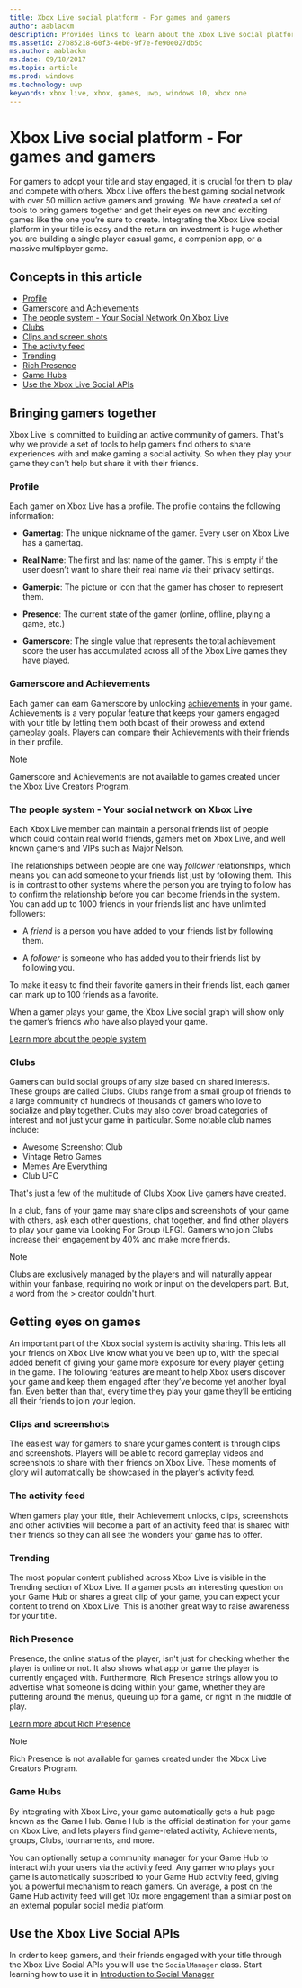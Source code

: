 ```yaml
---
title: Xbox Live social platform - For games and gamers
author: aablackm
description: Provides links to learn about the Xbox Live social platform service.
ms.assetid: 27b85218-60f3-4eb0-9f7e-fe90e027db5c
ms.author: aablackm
ms.date: 09/18/2017
ms.topic: article
ms.prod: windows
ms.technology: uwp
keywords: xbox live, xbox, games, uwp, windows 10, xbox one
---
```


# Xbox Live social platform - For games and gamers

For gamers to adopt your title and stay engaged, it is crucial for them to play and compete with others. Xbox Live offers the best gaming social network with over 50 million active gamers and growing. We have created a set of tools to bring gamers together and get their eyes on new and exciting games like the one you’re sure to create. Integrating the Xbox Live social platform in your title is easy and the return on investment is huge whether you are building a single player casual game, a companion app, or a massive multiplayer game.

## Concepts in this article
- [Profile](#profile)
- [Gamerscore and Achievements](#gamerscore-and-achievements)
- [The people system - Your Social Network On Xbox Live](#the-people-system---your-social-network-on-xbox-live)
- [Clubs](#clubs)
- [Clips and screen shots](#clips-and-screenshots)
- [The activity feed](#the-activity-feed)
- [Trending](#trending)
- [Rich Presence](#rich-presence)
- [Game Hubs](#game-hubs)
- [Use the Xbox Live Social APIs](#use-the-xbox-live-social-apis)

## Bringing gamers together
Xbox Live is committed to building an active community of gamers. That's why we provide a set of tools to help gamers find others to share experiences with and make gaming a social activity. So when they play your game they can't help but share it with their friends. 

### Profile
Each gamer on Xbox Live has a profile. The profile contains the
following information:

-   **Gamertag**: The unique nickname of the gamer. Every user on Xbox Live has
    a gamertag.

-   **Real Name**: The first and last name of the gamer. This is empty if the user
    doesn’t want to share their real name via their privacy settings.

-   **Gamerpic**: The picture or icon that the gamer has chosen to represent them.

-   **Presence**: The current state of the gamer (online, offline, playing a
    game, etc.)

-   **Gamerscore**: The single value that represents the total achievement score
    the user has accumulated across all of the Xbox Live games they have played.

### Gamerscore and Achievements
Each gamer can earn Gamerscore by unlocking [achievements](../achievements-2017/achievements.md) in your game.
Achievements is a very popular feature that keeps your gamers engaged with your
title by letting them both boast of their prowess and extend gameplay goals. Players can compare their Achievements with their friends in their
profile.

> [!NOTE]
> Gamerscore and Achievements are not available to games created under the Xbox Live Creators Program.

### The people system - Your social network on Xbox Live
Each Xbox Live member can maintain a personal friends list of people which could contain real world friends, gamers met on Xbox Live, and well known gamers and VIPs such as Major Nelson. 

The relationships between people are one way *follower* relationships, which means you
can add someone to your friends list just by following them. This is in contrast to other systems
where the person you are trying to follow has to confirm the relationship before you can become
friends in the system. You can add up to 1000 friends in your friends list and have unlimited followers:

-   A *friend* is a person you have added to your friends list by following them.

-   A *follower* is someone who has added you to their friends list by following you.

To make it easy to find their favorite gamers in their friends list,
each gamer can mark up to 100 friends as a favorite.

When a gamer plays your game, the Xbox Live social graph will show only
the gamer’s friends who have also played your game.

[Learn more about the people system](people-system/xbox-live-people-system.md) 

### Clubs
Gamers can build social groups of any size based on shared interests. These groups are called Clubs.
Clubs range from a small group of friends to a large community of hundreds of thousands of gamers who love to socialize and play together.
Clubs may also cover broad categories of interest and not just your game in particular. Some notable club names include:

- Awesome Screenshot Club
- Vintage Retro Games
- Memes Are Everything
- Club UFC

That's just a few of the multitude of Clubs Xbox Live gamers have created.

In a club, fans of your game may share clips and screenshots of your game with others,
ask each other questions, chat together, and find other players to play your
game via Looking For Group (LFG). Gamers who join Clubs increase their engagement by 40% and make more friends.

> [!NOTE]
> Clubs are exclusively managed by the players and will naturally appear within your fanbase, requiring no work or input on the developers part. But, a word from the > creator couldn't hurt. 

## Getting eyes on games
An important part of the Xbox social system is activity sharing. This lets all your friends on Xbox Live know what you've been up to, with the special added benefit of giving your game more exposure for every player getting in the game. The following features are meant to help Xbox users discover your game and keep them engaged after they’ve become yet another loyal fan. Even better than that, every time they play your game they’ll be enticing all their friends to join your legion. 

### Clips and screenshots
The easiest way for gamers to share your games content is through clips and screenshots. Players will be able to record gameplay videos and screenshots to share with their friends on Xbox Live. These moments of glory will automatically be showcased in the player's activity feed.

### The activity feed
When gamers play your title, their Achievement unlocks, clips, screenshots and other activities will become a part of an activity feed that is shared with their friends so they can all see the wonders your game has to offer.

### Trending
The most popular content published across Xbox Live is visible in the
Trending section of Xbox Live. If a gamer posts an interesting question on your
Game Hub or shares a great clip of your game, you can expect your content
to trend on Xbox Live. This is another great way to raise awareness for
your title.

### Rich Presence
Presence, the online status of the player, isn't just for checking whether the player is online or not. It also shows what app or game the player is currently engaged with. Furthermore,  Rich Presence strings allow you to advertise what someone is doing within your game, whether they are puttering around the menus, queuing up for a game, or right in the middle of play. 

[Learn more about Rich Presence](rich-presence-strings/rich-presence-strings-overview.md)

> [!NOTE]
> Rich Presence is not available for games created under the Xbox Live Creators Program.

### Game Hubs
By integrating with Xbox Live, your game automatically gets a hub page known as the Game Hub. Game Hub is the official destination for your game on Xbox Live, and lets players find game-related activity, Achievements, groups, Clubs, tournaments, and more.

You can optionally setup a community manager for your Game Hub to interact with
your users via the activity feed. Any gamer who plays your game is
automatically subscribed to your Game Hub activity feed, giving you a
powerful mechanism to reach gamers. On average, a post on the Game Hub
activity feed will get 10x more engagement than a similar post on an 
external popular social media platform.

##  Use the Xbox Live Social APIs
In order to keep gamers, and their friends engaged with your title through the Xbox Live Social APIs you will use the `SocialManager` class.  Start learning how to use it in [Introduction to Social Manager](intro-to-social-manager.md)